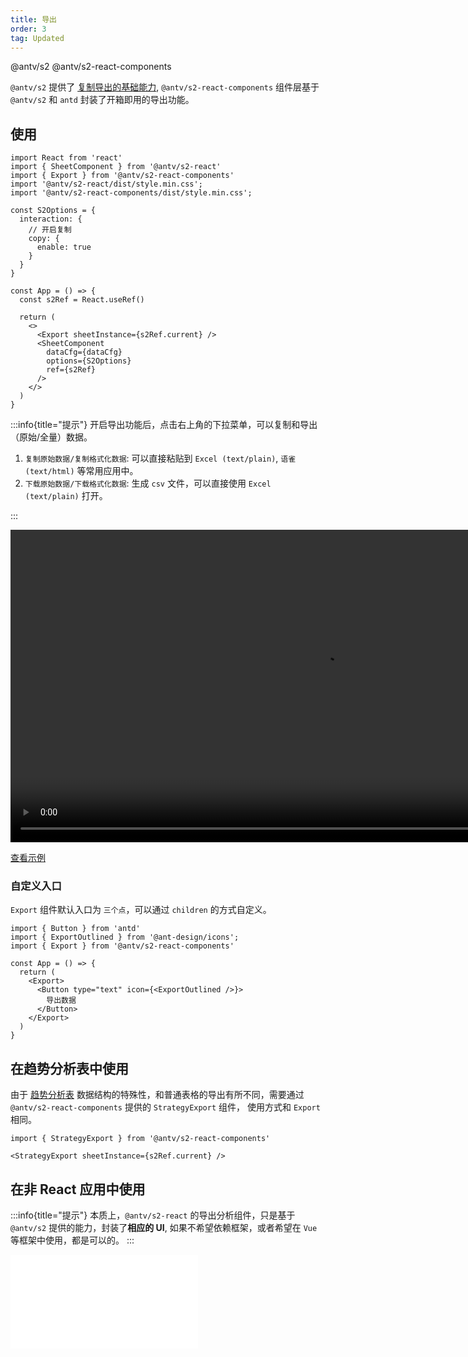 ```yaml
---
title: 导出
order: 3
tag: Updated
---
```


<Badge>@antv/s2</Badge> <Badge>@antv/s2-react-components</Badge>

`@antv/s2` 提供了 [复制导出的基础能力](/manual/advanced/interaction/copy), `@antv/s2-react-components` 组件层基于 `@antv/s2` 和 `antd` 封装了开箱即用的导出功能。

<Playground path='/react-component/export/demo/export.tsx' rid='export-component'></playground>

## 使用

```tsx
import React from 'react'
import { SheetComponent } from '@antv/s2-react'
import { Export } from '@antv/s2-react-components'
import '@antv/s2-react/dist/style.min.css';
import '@antv/s2-react-components/dist/style.min.css';

const S2Options = {
  interaction: {
    // 开启复制
    copy: {
      enable: true
    }
  }
}

const App = () => {
  const s2Ref = React.useRef()

  return (
    <>
      <Export sheetInstance={s2Ref.current} />
      <SheetComponent
        dataCfg={dataCfg}
        options={S2Options}
        ref={s2Ref}
      />
    </>
  )
}
```

:::info{title="提示"}
开启导出功能后，点击右上角的下拉菜单，可以复制和导出（原始/全量）数据。

1. `复制原始数据/复制格式化数据`: 可以直接粘贴到 `Excel (text/plain)`, `语雀 (text/html)` 等常用应用中。
2. `下载原始数据/下载格式化数据`: 生成 `csv` 文件，可以直接使用 `Excel (text/plain)` 打开。

:::

<video width="1000" controls>
  <source src="https://gw.alipayobjects.com/mdn/rms_56cbb2/afts/file/A*EZfPRJqzl4cAAAAAAAAAAAAAARQnAQ" type="video/mp4">
  Your browser does not support HTML video.
</video>

[查看示例](/examples/react-component/export/#export)

### 自定义入口

`Export` 组件默认入口为 `三个点`，可以通过 `children` 的方式自定义。

```tsx
import { Button } from 'antd'
import { ExportOutlined } from '@ant-design/icons';
import { Export } from '@antv/s2-react-components'

const App = () => {
  return (
    <Export>
      <Button type="text" icon={<ExportOutlined />}>
        导出数据
      </Button>
    </Export>
  )
}
```

## 在趋势分析表中使用

由于 [趋势分析表](/manual/advanced/analysis/strategy) 数据结构的特殊性，和普通表格的导出有所不同，需要通过 `@antv/s2-react-components` 提供的 `StrategyExport` 组件， 使用方式和 `Export` 相同。

```tsx
import { StrategyExport } from '@antv/s2-react-components'

<StrategyExport sheetInstance={s2Ref.current} />
```

## 在非 React 应用中使用

:::info{title="提示"}
本质上，`@antv/s2-react` 的导出分析组件，只是基于 `@antv/s2` 提供的能力，封装了**相应的 UI**, 如果不希望依赖框架，或者希望在 `Vue` 等框架中使用，都是可以的。
:::

<embed src="@/docs/common/copy-export.zh.md"></embed>
